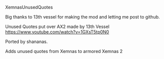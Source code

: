 XemnasUnusedQuotes

Big thanks to 13th vessel for making the mod and letting me post to github.

Unused Quotes put over AX2 made by 13th Vessel https://www.youtube.com/watch?v=1GXsT5tp0N0 

Ported by shananas.

Adds unused quotes from Xemnas to armored Xemnas 2
